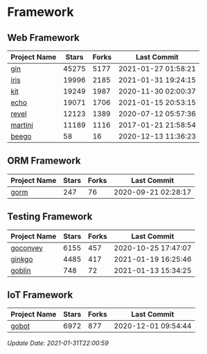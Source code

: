 # Framework

## Web Framework
| Project Name | Stars | Forks | Last Commit |
| ------------ | ----- | ----- | ----------- |
| [gin](https://github.com/gin-gonic/gin) | 45275 | 5177 | 2021-01-27 01:58:21 |
| [iris](https://github.com/kataras/iris) | 19996 | 2185 | 2021-01-31 19:24:15 |
| [kit](https://github.com/go-kit/kit) | 19249 | 1987 | 2020-11-30 02:00:37 |
| [echo](https://github.com/labstack/echo) | 19071 | 1706 | 2021-01-15 20:53:15 |
| [revel](https://github.com/revel/revel) | 12123 | 1389 | 2020-07-12 05:57:36 |
| [martini](https://github.com/go-martini/martini) | 11189 | 1116 | 2017-01-21 21:58:54 |
| [beego](https://github.com/astaxie/beego) | 58 | 16 | 2020-12-13 11:36:23 |

## ORM Framework
| Project Name | Stars | Forks | Last Commit |
| ------------ | ----- | ----- | ----------- |
| [gorm](https://github.com/jinzhu/gorm) | 247 | 76 | 2020-09-21 02:28:17 |

## Testing Framework
| Project Name | Stars | Forks | Last Commit |
| ------------ | ----- | ----- | ----------- |
| [goconvey](https://github.com/smartystreets/goconvey) | 6155 | 457 | 2020-10-25 17:47:07 |
| [ginkgo](https://github.com/onsi/ginkgo) | 4485 | 417 | 2021-01-19 16:25:46 |
| [goblin](https://github.com/franela/goblin) | 748 | 72 | 2021-01-13 15:34:25 |

## IoT Framework
| Project Name | Stars | Forks | Last Commit |
| ------------ | ----- | ----- | ----------- |
| [gobot](https://github.com/hybridgroup/gobot) | 6972 | 877 | 2020-12-01 09:54:44 |

*Update Date: 2021-01-31T22:00:59*